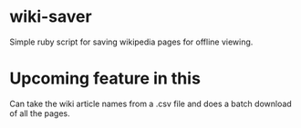 wiki-saver
==========

Simple ruby script for saving wikipedia pages for offline viewing.


Upcoming feature in this
========================

Can take the wiki article names from a .csv file and does a batch download of all the pages.
